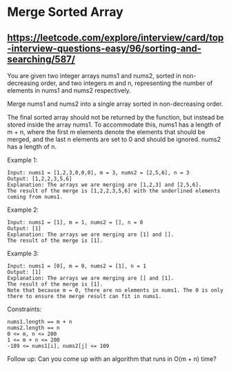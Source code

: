 # Merge Sorted Array
## https://leetcode.com/explore/interview/card/top-interview-questions-easy/96/sorting-and-searching/587/

You are given two integer arrays nums1 and nums2, sorted in non-decreasing order, and two integers m and n, representing the number of elements in nums1 and nums2 respectively.

Merge nums1 and nums2 into a single array sorted in non-decreasing order.

The final sorted array should not be returned by the function, but instead be stored inside the array nums1. To accommodate this, nums1 has a length of m + n, where the first m elements denote the elements that should be merged, and the last n elements are set to 0 and should be ignored. nums2 has a length of n.

 

Example 1:

	Input: nums1 = [1,2,3,0,0,0], m = 3, nums2 = [2,5,6], n = 3
	Output: [1,2,2,3,5,6]
	Explanation: The arrays we are merging are [1,2,3] and [2,5,6].
	The result of the merge is [1,2,2,3,5,6] with the underlined elements coming from nums1.

Example 2:

	Input: nums1 = [1], m = 1, nums2 = [], n = 0
	Output: [1]
	Explanation: The arrays we are merging are [1] and [].
	The result of the merge is [1].

Example 3:

	Input: nums1 = [0], m = 0, nums2 = [1], n = 1
	Output: [1]
	Explanation: The arrays we are merging are [] and [1].
	The result of the merge is [1].
	Note that because m = 0, there are no elements in nums1. The 0 is only there to ensure the merge result can fit in nums1.

 

Constraints:

    nums1.length == m + n
    nums2.length == n
    0 <= m, n <= 200
    1 <= m + n <= 200
    -109 <= nums1[i], nums2[j] <= 109

 

Follow up: Can you come up with an algorithm that runs in O(m + n) time?

